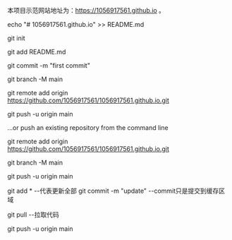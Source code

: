 本项目示范网站地址为：https://1056917561.github.io 。

echo "# 1056917561.github.io" >> README.md

git init

git add README.md

git commit -m "first commit"

git branch -M main

git remote add origin https://github.com/1056917561/1056917561.github.io.git

git push -u origin main

…or push an existing repository from the command line

git remote add origin https://github.com/1056917561/1056917561.github.io.git

git branch -M main

git push -u origin main

git add * --代表更新全部
git commit -m "update" --commit只是提交到缓存区域

git pull --拉取代码

git push -u origin main




